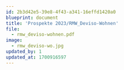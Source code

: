 ```yaml
---
id: 2b3d42e5-39e8-4f43-a341-16effd1420a0
blueprint: document
title: 'Prospekte 2023/RMW_Deviso-Wohnen'
file:
  - rmw_deviso-wohnen.pdf
image:
  - rmw_deviso-wo.jpg
updated_by: 1
updated_at: 1700916597
---
```

